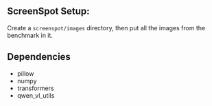 ## ScreenSpot Setup:

Create a `screenspot/images` directory, then put all the images from the benchmark in it.

## Dependencies

- pillow
- numpy
- transformers
- qwen_vl_utils
